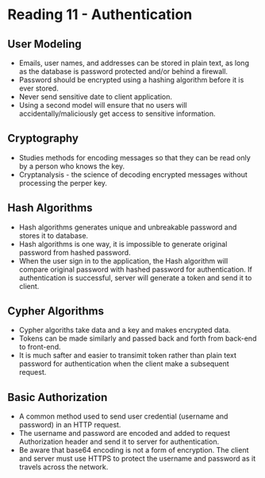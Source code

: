 # Reading 11 - Authentication

## User Modeling
* Emails, user names, and addresses can be stored in plain text, as long as the database is password protected and/or behind a firewall.
* Password should be encrypted using a hashing algorithm before it is ever stored.
* Never send sensitive date to client application.
* Using a second model will ensure that no users will accidentally/maliciously get access to sensitive information.

## Cryptography
* Studies methods for encoding messages so that they can be read only by a person who knows the key.
* Cryptanalysis - the science of decoding encrypted messages without processing the perper key.

## Hash Algorithms
* Hash algorithms generates unique and unbreakable password and stores it to database.
* Hash algorithms is one way, it is impossible to generate original password from hashed password.
* When the user sign in to the application, the Hash algorithm will compare original password with hashed password for authentication. If authentication is successful, server will generate a token and send it to client.

## Cypher Algorithms
* Cypher algoriths take data and a key and makes encrypted data.
* Tokens can be made similarly and passed back and forth from back-end to front-end.
* It is much safter and easier to transimit token rather than plain text password for authentication when the client make a subsequent request.

## Basic Authorization
* A common method used to send user credential (username and password) in an HTTP request.
* The username and password are encoded and added to request Authorization header and send it to server for authentication.
* Be aware that base64 encoding is not a form of encryption. The client and server must use HTTPS to protect the username and password as it travels across the network.